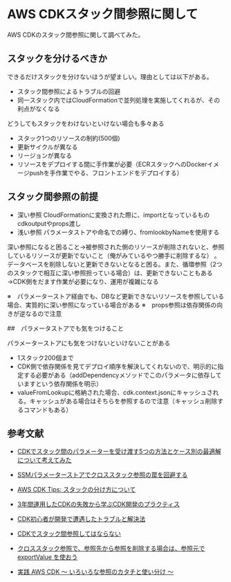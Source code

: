 # AWS CDKスタック間参照に関して

AWS CDKのスタック間参照に関して調べてみた。

## スタックを分けるべきか

できるだけスタックを分けないほうが望ましい。理由としては以下がある。

- スタック間参照によるトラブルの回避
- 同一スタック内ではCloudFormationで並列処理を実施してくれるが、その利点がなくなる

どうしてもスタックをわけないといけない場合も多々ある
- スタック1つのリソースの制約(500個)
- 更新サイクルが異なる
- リージョンが異なる
- リソースをデプロイする間に手作業が必要（ECRスタックへのDockerイメージpushを手作業でやる、フロントエンドをデプロイする）

## スタック間参照の前提

- 深い参照
  CloudFormationに変換された際に、importとなっているもの cdkoutputやprops渡し
- 浅い参照
  パラメータストアや命名での縛り、fromlookbyNameを使用する

深い参照になると困ること→被参照された側のリソースが削除されないと、参照しているリソースが更新でないこと（俺がみているやつ勝手に削除するな）
。データベースを削除しないと更新できないとなると困る。また、循環参照（2つのスタックで相互に深い参照担っている場合）は、更新できないこともある→CDK側をだます作業が必要になり、運用が複雑になる

※　パラメーターストア経由でも、DBなど更新できないリソースを参照している場合、実質的に深い参照になっている場合がある
※　props参照は依存関係の向きが逆なるので注意

##　パラメータストアでも気をつけること

パラメーターストアにも気をつけないといけないことがある
- 1スタック200個まで
- CDK側で依存関係を見てデプロイ順序を解決してくれないので、明示的に指定する必要がある（addDependencyメソッドでこのパラメータに依存していますという依存関係を明示）
- valueFromLookupに格納された場合、cdk.context.jsonにキャッシュされる。キャッシュがある場合はそちらを参照するので注意（キャッシュ削除するコマンドもある）

## 参考文献

- [CDKでスタック間のパラメーターを受け渡す5つの方法とケース別の最適解について考えてみた](https://dev.classmethod.jp/articles/best-way-to-reference-parameters-in-cdk/)

- [SSMパラメーターストアでクロススタック参照の罠を回避する](https://speakerdeck.com/shuyakinjo/ssmharametasutoatekurosusutatukucan-zhao-nomin-wohui-bi-suru?slide=28)

- [AWS CDK Tips: スタックの分け方について](https://tmokmss.hatenablog.com/entry/20221121/1669032738)

- [3年間運用したCDKの失敗から学ぶCDK開発のプラクティス](https://www.docswell.com/s/integrated1453/5GXL7N-AWS-CDK-Conference-Japan-2023#p39)

- [CDK初心者が開発で遭遇したトラブルと解決法](https://speakerdeck.com/takanariohata/cdkchu-xin-zhe-gakai-fa-dezao-yu-sitatoraburutojie-jue-fa?slide=9)

- [CDKでスタック間参照してはならない](https://tech.uzabase.com/entry/2024/09/27/103506)

- [クロススタック参照で、参照先から参照を削除する場合は、参照元で exportValue を使おう](https://dev.classmethod.jp/articles/aws-cdk-closs-stack-reference-exportvalue/)

- [実践 AWS CDK 〜 いろいろな参照のカタチと使い分け 〜](https://speakerdeck.com/konokenj/reference-patterns-in-aws-cdk?slide=12)